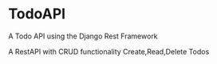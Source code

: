 # TodoAPI
A Todo API using the Django Rest Framework

A RestAPI with CRUD functionality
Create,Read,Delete Todos
